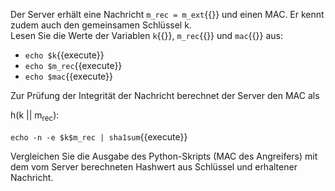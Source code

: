 Der Server erhält eine Nachricht `m_rec = m_ext`{{}} und einen MAC. Er kennt zudem auch den gemeinsamen Schlüssel k.<br>
Lesen Sie die Werte der Variablen  `k`{{}}, `m_rec`{{}} und `mac`{{}} aus:
- `echo $k`{{execute}}
- `echo $m_rec`{{execute}}
- `echo $mac`{{execute}}

Zur Prüfung der Integrität der Nachricht berechnet der Server den MAC als

h(k || m<sub>rec</sub>):

`echo -n -e $k$m_rec | sha1sum`{{execute}}

Vergleichen Sie die Ausgabe des Python-Skripts (MAC des Angreifers) mit dem vom Server berechneten Hashwert aus Schlüssel und erhaltener Nachricht.
